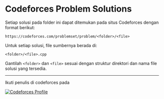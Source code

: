 # Codeforces Problem Solutions

Setiap solusi pada folder ini dapat ditemukan pada situs Codeforces dengan format berikut:

```
https://codeforces.com/problemset/problem/<folder>/<file>
```

Untuk setiap solusi, file sumbernya berada di:

```
<folder>/<file>.cpp
```

Gantilah `<folder>` dan `<file>` sesuai dengan struktur direktori dan nama file solusi yang tersedia.

---

Ikuti penulis di codeforces pada

[![Codeforces Profile](https://img.shields.io/badge/Codeforces-etgvdd-blue?logo=codeforces&logoColor=white)](https://codeforces.com/profile/etgvdd)
